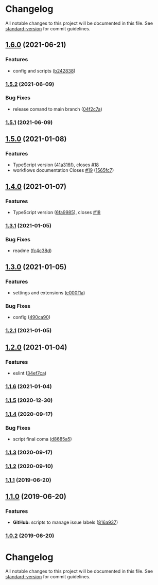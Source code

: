 # Changelog

All notable changes to this project will be documented in this file. See [standard-version](https://github.com/conventional-changelog/standard-version) for commit guidelines.

## [1.6.0](https://github.com/AtomicBuilders/quark/compare/v1.5.2...v1.6.0) (2021-06-21)


### Features

* config and scripts ([b242838](https://github.com/AtomicBuilders/quark/commit/b2428386a95f3ffb8d5ad5c9af6679035f66c8e4))

### [1.5.2](https://github.com/AtomicBuilders/quark/compare/v1.5.1...v1.5.2) (2021-06-09)


### Bug Fixes

* release comand to main branch ([04f2c7a](https://github.com/AtomicBuilders/quark/commit/04f2c7a595b0233955002a24674453073e39597f))

### [1.5.1](https://github.com/AtomicBuilders/quark/compare/v1.5.0...v1.5.1) (2021-06-09)

## [1.5.0](https://github.com/AtomicBuilders/quark/compare/v1.4.0...v1.5.0) (2021-01-08)


### Features

* TypeScript version ([41a316f](https://github.com/AtomicBuilders/quark/commit/41a316f011fe96173e15bd1ada3f42bf91ab6b49)), closes [#18](https://github.com/AtomicBuilders/quark/issues/18)
* workflows documentation Closes [#19](https://github.com/AtomicBuilders/quark/issues/19) ([1565fc7](https://github.com/AtomicBuilders/quark/commit/1565fc7a4ab78415433cdaff5ca96d9d4d02dd4b))

## [1.4.0](https://github.com/AtomicBuilders/quark/compare/v1.3.1...v1.4.0) (2021-01-07)


### Features

* TypeScript version ([6fa9985](https://github.com/AtomicBuilders/quark/commit/6fa998508f15969f3773436abfa5b3d1c203719c)), closes [#18](https://github.com/AtomicBuilders/quark/issues/18)

### [1.3.1](https://github.com/AtomicBuilders/quark/compare/v1.3.0...v1.3.1) (2021-01-05)


### Bug Fixes

* readme ([fc4c38d](https://github.com/AtomicBuilders/quark/commit/fc4c38d1ab1a0c8592b4498f75c73e4fd757efd2))

## [1.3.0](https://github.com/AtomicBuilders/quark/compare/v1.2.1...v1.3.0) (2021-01-05)


### Features

* settings and extensions ([e000f1a](https://github.com/AtomicBuilders/quark/commit/e000f1a94156989083f822870f0ff2c76169c5c7))


### Bug Fixes

* config ([490ca90](https://github.com/AtomicBuilders/quark/commit/490ca90b4a44460d39a3944dce8fb8c95249044f))

### [1.2.1](https://github.com/AtomicBuilders/quark/compare/v1.2.0...v1.2.1) (2021-01-05)

## [1.2.0](https://github.com/AtomicBuilders/quark/compare/v1.1.6...v1.2.0) (2021-01-04)


### Features

* eslint ([34ef7ca](https://github.com/AtomicBuilders/quark/commit/34ef7ca9fb76474979bf747398f03a39552549c3))

### [1.1.6](https://github.com/AtomicBuilders/quark/compare/v1.1.5...v1.1.6) (2021-01-04)

### [1.1.5](https://github.com/AtomicBuilders/quark/compare/v1.1.4...v1.1.5) (2020-12-30)

### [1.1.4](https://github.com/AtomicBuilders/quark/compare/v1.1.3...v1.1.4) (2020-09-17)


### Bug Fixes

* script final coma ([d8685a5](https://github.com/AtomicBuilders/quark/commit/d8685a57c3e2f255b2eb6e2c638f1ce0b5bf9c15))

### [1.1.3](https://github.com/AtomicBuilders/quark/compare/v1.1.2...v1.1.3) (2020-09-17)

### [1.1.2](https://github.com/AtomicBuilders/quark/compare/v1.1.1...v1.1.2) (2020-09-10)

### [1.1.1](https://github.com/AtomicBuilders/quark/compare/v1.1.0...v1.1.1) (2019-06-20)



## [1.1.0](https://github.com/AtomicBuilders/quark/compare/v1.0.2...v1.1.0) (2019-06-20)


### Features

* **GitHub:** scripts to manage issue labels ([816a937](https://github.com/AtomicBuilders/quark/commit/816a937))



### [1.0.2](https://github.com/AtomicBuilders/quark/compare/v1.0.1...v1.0.2) (2019-06-20)



# Changelog

All notable changes to this project will be documented in this file. See [standard-version](https://github.com/conventional-changelog/standard-version) for commit guidelines.
